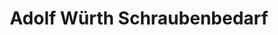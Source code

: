 ---
title: "Adolf Würth Schraubenbedarf"
url: /emmendingen/adolf-wuerth-schraubenbedarf/
shop: Warenhaus
---